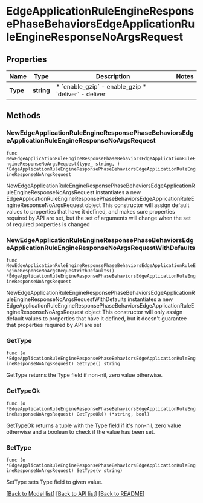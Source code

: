 # EdgeApplicationRuleEngineResponsePhaseBehaviorsEdgeApplicationRuleEngineResponseNoArgsRequest

## Properties

Name | Type | Description | Notes
------------ | ------------- | ------------- | -------------
**Type** | **string** | * &#x60;enable_gzip&#x60; - enable_gzip * &#x60;deliver&#x60; - deliver | 

## Methods

### NewEdgeApplicationRuleEngineResponsePhaseBehaviorsEdgeApplicationRuleEngineResponseNoArgsRequest

`func NewEdgeApplicationRuleEngineResponsePhaseBehaviorsEdgeApplicationRuleEngineResponseNoArgsRequest(type_ string, ) *EdgeApplicationRuleEngineResponsePhaseBehaviorsEdgeApplicationRuleEngineResponseNoArgsRequest`

NewEdgeApplicationRuleEngineResponsePhaseBehaviorsEdgeApplicationRuleEngineResponseNoArgsRequest instantiates a new EdgeApplicationRuleEngineResponsePhaseBehaviorsEdgeApplicationRuleEngineResponseNoArgsRequest object
This constructor will assign default values to properties that have it defined,
and makes sure properties required by API are set, but the set of arguments
will change when the set of required properties is changed

### NewEdgeApplicationRuleEngineResponsePhaseBehaviorsEdgeApplicationRuleEngineResponseNoArgsRequestWithDefaults

`func NewEdgeApplicationRuleEngineResponsePhaseBehaviorsEdgeApplicationRuleEngineResponseNoArgsRequestWithDefaults() *EdgeApplicationRuleEngineResponsePhaseBehaviorsEdgeApplicationRuleEngineResponseNoArgsRequest`

NewEdgeApplicationRuleEngineResponsePhaseBehaviorsEdgeApplicationRuleEngineResponseNoArgsRequestWithDefaults instantiates a new EdgeApplicationRuleEngineResponsePhaseBehaviorsEdgeApplicationRuleEngineResponseNoArgsRequest object
This constructor will only assign default values to properties that have it defined,
but it doesn't guarantee that properties required by API are set

### GetType

`func (o *EdgeApplicationRuleEngineResponsePhaseBehaviorsEdgeApplicationRuleEngineResponseNoArgsRequest) GetType() string`

GetType returns the Type field if non-nil, zero value otherwise.

### GetTypeOk

`func (o *EdgeApplicationRuleEngineResponsePhaseBehaviorsEdgeApplicationRuleEngineResponseNoArgsRequest) GetTypeOk() (*string, bool)`

GetTypeOk returns a tuple with the Type field if it's non-nil, zero value otherwise
and a boolean to check if the value has been set.

### SetType

`func (o *EdgeApplicationRuleEngineResponsePhaseBehaviorsEdgeApplicationRuleEngineResponseNoArgsRequest) SetType(v string)`

SetType sets Type field to given value.



[[Back to Model list]](../README.md#documentation-for-models) [[Back to API list]](../README.md#documentation-for-api-endpoints) [[Back to README]](../README.md)


